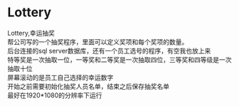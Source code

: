# Lottery  
Lottery,幸运抽奖  
帮公司写的一个抽奖程序，里面可以定义奖项和每个奖项的数量。   
后台连接的sql server数据库，还有一个员工选号的程序，有空我也放上来   
特等奖是一次抽取一位，一等奖和二等奖是一次抽取四位，三等奖和四等级是一次抽取十位   
屏幕滚动的是员工自己选择的幸运数字   
开始之前需要初始化抽奖人员名单，结束之后保存抽奖名单   
最好在1920*1080的分辨率下运行  
